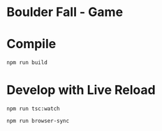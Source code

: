 # Boulder Fall - Game

# Compile

```
npm run build
```

# Develop with Live Reload

```
npm run tsc:watch
```

```
npm run browser-sync 
```
